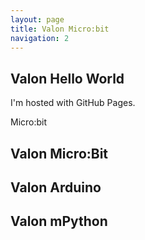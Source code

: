 ```yaml
---
layout: page
title: Valon Micro:bit
navigation: 2
---
```


## Valon Hello World

I'm hosted with GitHub Pages.

Micro:bit 

## Valon Micro:Bit

## Valon Arduino


## Valon mPython